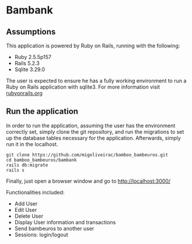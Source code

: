# Bambank

## Assumptions
This application is powered by Ruby on Rails, running with the following:
- Ruby 2.5.5p157
- Rails 5.2.3
- Sqlite 3.29.0

The user is expected to ensure he has a fully working environment to run a Ruby on Rails application with sqlite3. For more information visit [rubyonrails.org](https://rubyonrails.org/)

## Run the application
In order to run the application, assuming the user has the environment correctly set, simply clone the git repository, and run the migrations to set up the database tables necessary for the application.
Afterwards, simply run it in the localhost.
```
git clone https://github.com/migoliveirac/bamboo_bambeuros.git
cd bamboo_bambeuros/bambank
rails db:migrate
rails s
```

Finally, just open a browser window and go to [http://localhost:3000/](http://localhost:3000/)

Functionalities included:
- Add User
- Edit User
- Delete User
- Display User information and transactions
- Send bambeuros to another user
- Sessions: login/logout
